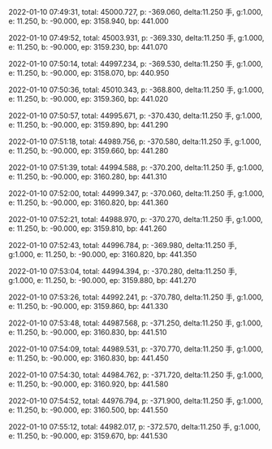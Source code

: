 2022-01-10 07:49:31, total: 45000.727, p: -369.060, delta:11.250 手, g:1.000, e: 11.250, b: -90.000, ep: 3158.940, bp: 441.000

2022-01-10 07:49:52, total: 45003.931, p: -369.330, delta:11.250 手, g:1.000, e: 11.250, b: -90.000, ep: 3159.230, bp: 441.070

2022-01-10 07:50:14, total: 44997.234, p: -369.530, delta:11.250 手, g:1.000, e: 11.250, b: -90.000, ep: 3158.070, bp: 440.950

2022-01-10 07:50:36, total: 45010.343, p: -368.800, delta:11.250 手, g:1.000, e: 11.250, b: -90.000, ep: 3159.360, bp: 441.020

2022-01-10 07:50:57, total: 44995.671, p: -370.430, delta:11.250 手, g:1.000, e: 11.250, b: -90.000, ep: 3159.890, bp: 441.290

2022-01-10 07:51:18, total: 44989.756, p: -370.580, delta:11.250 手, g:1.000, e: 11.250, b: -90.000, ep: 3159.660, bp: 441.280

2022-01-10 07:51:39, total: 44994.588, p: -370.200, delta:11.250 手, g:1.000, e: 11.250, b: -90.000, ep: 3160.280, bp: 441.310

2022-01-10 07:52:00, total: 44999.347, p: -370.060, delta:11.250 手, g:1.000, e: 11.250, b: -90.000, ep: 3160.820, bp: 441.360

2022-01-10 07:52:21, total: 44988.970, p: -370.270, delta:11.250 手, g:1.000, e: 11.250, b: -90.000, ep: 3159.810, bp: 441.260

2022-01-10 07:52:43, total: 44996.784, p: -369.980, delta:11.250 手, g:1.000, e: 11.250, b: -90.000, ep: 3160.820, bp: 441.350

2022-01-10 07:53:04, total: 44994.394, p: -370.280, delta:11.250 手, g:1.000, e: 11.250, b: -90.000, ep: 3159.880, bp: 441.270

2022-01-10 07:53:26, total: 44992.241, p: -370.780, delta:11.250 手, g:1.000, e: 11.250, b: -90.000, ep: 3159.860, bp: 441.330

2022-01-10 07:53:48, total: 44987.568, p: -371.250, delta:11.250 手, g:1.000, e: 11.250, b: -90.000, ep: 3160.830, bp: 441.510

2022-01-10 07:54:09, total: 44989.531, p: -370.770, delta:11.250 手, g:1.000, e: 11.250, b: -90.000, ep: 3160.830, bp: 441.450

2022-01-10 07:54:30, total: 44984.762, p: -371.720, delta:11.250 手, g:1.000, e: 11.250, b: -90.000, ep: 3160.920, bp: 441.580

2022-01-10 07:54:52, total: 44976.794, p: -371.900, delta:11.250 手, g:1.000, e: 11.250, b: -90.000, ep: 3160.500, bp: 441.550

2022-01-10 07:55:12, total: 44982.017, p: -372.570, delta:11.250 手, g:1.000, e: 11.250, b: -90.000, ep: 3159.670, bp: 441.530